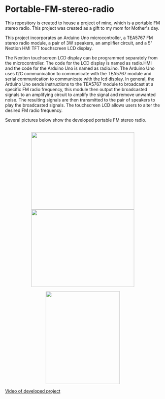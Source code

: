 # Portable-FM-stereo-radio

This repository is created to house a project of mine, which is a portable FM stereo radio.
This project was created as a gift to my mom for Mother's day.

This project incorporates an Arduino Uno microcontroller, a TEA5767 FM stereo radio module, a pair of 3W speakers,
an amplifier circuit, and a 5" Nextion HMI TFT touchscreen LCD display.

The Nextion touchscreen LCD display can be programmed separately from the microcontroller. The code for the LCD display
is named as radio.HMI and the code for the Arduino Uno is named as radio.ino. The Arduino Uno uses I2C communication to communicate
with the TEA5767 module and serial communication to communicate with the lcd display. In general, the Arduino Uno
sends instructions to the TEA5767 module to broadcast at a specific FM radio frequency, this module then output the broadcasted
signals to an amplifying circuit to amplify the signal and remove unwanted noise. The resulting signals are then transmitted
to the pair of speakers to play the broadcasted signals. The touchscreen LCD allows users to alter the desired FM radio frequency.

Several pictures below show the developed portable FM stereo radio.<br/><br/>
<p align="center">
<img src="https://user-images.githubusercontent.com/46261099/51828442-92cabb80-2326-11e9-8568-4df747c2b78f.JPEG" width="334" height="250" />
<img src="https://user-images.githubusercontent.com/46261099/51828443-93fbe880-2326-11e9-8ffe-22457faa0c14.JPG" width="334" height="250" />
</p>
<p align="center">
<img src="https://user-images.githubusercontent.com/46261099/51828445-94947f00-2326-11e9-9cf9-991d9e10a2b6.JPG" width="240" height="300" />
</p>


[Video of developed project](https://youtu.be/yOZuRM8ol6s)
